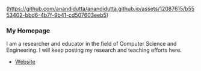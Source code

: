 (https://github.com/anandidutta/anandidutta.github.io/assets/12087615/b5553402-bbd6-4b7f-9b41-cd507603eeb5)
### My Homepage

I am a researcher and educator in the field of Computer Science and Engineering. I will keep posting my research and teaching efforts here. 

* [Website](http://anandidutta.github.io)
